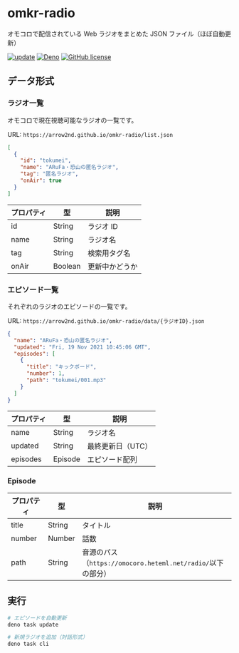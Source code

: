 # omkr-radio

オモコロで配信されている Web ラジオをまとめた JSON ファイル（ほぼ自動更新）

[![update](https://github.com/arrow2nd/omkr-radio/actions/workflows/update.yaml/badge.svg)](https://github.com/arrow2nd/omkr-radio/actions/workflows/update.yaml)
[![Deno](https://shields.io/badge/deno-%5E1.20-green?logo=deno&style=flat)](https://deno.land)
[![GitHub license](https://img.shields.io/github/license/arrow2nd/omkr-radio)](https://github.com/arrow2nd/omkr-radio/blob/main/LICENSE)

## データ形式

### ラジオ一覧

オモコロで現在視聴可能なラジオの一覧です。

URL: `https://arrow2nd.github.io/omkr-radio/list.json`

```json
[
  {
    "id": "tokumei",
    "name": "ARuFa・恐山の匿名ラジオ",
    "tag": "匿名ラジオ",
    "onAir": true
  }
]
```

| プロパティ | 型      | 説明           |
| ---------- | ------- | -------------- |
| id         | String  | ラジオ ID      |
| name       | String  | ラジオ名       |
| tag        | String  | 検索用タグ名   |
| onAir      | Boolean | 更新中かどうか |

### エピソード一覧

それぞれのラジオのエピソードの一覧です。

URL: `https://arrow2nd.github.io/omkr-radio/data/{ラジオID}.json`

```json
{
  "name": "ARuFa・恐山の匿名ラジオ",
  "updated": "Fri, 19 Nov 2021 10:45:06 GMT",
  "episodes": [
    {
      "title": "キックボード",
      "number": 1,
      "path": "tokumei/001.mp3"
    }
  ]
}
```

| プロパティ | 型      | 説明              |
| ---------- | ------- | ----------------- |
| name       | String  | ラジオ名          |
| updated    | String  | 最終更新日（UTC） |
| episodes   | Episode | エピソード配列    |

### Episode

| プロパティ | 型     | 説明                                                            |
| ---------- | ------ | --------------------------------------------------------------- |
| title      | String | タイトル                                                        |
| number     | Number | 話数                                                            |
| path       | String | 音源のパス<br>（`https://omocoro.heteml.net/radio/`以下の部分） |

## 実行

```sh
# エピソードを自動更新
deno task update

# 新規ラジオを追加（対話形式）
deno task cli
```
